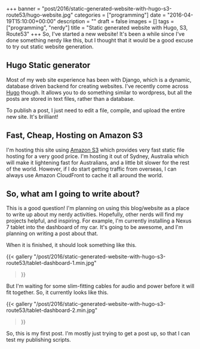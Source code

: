 +++
banner = "post/2016/static-generated-website-with-hugo-s3-route53/hugo-website.jpg"
categories = ["programming"]
date = "2016-04-19T15:10:00+00:00"
description = ""
draft = false
images = []
tags = ["programming", "nerdy"]
title = "Static generated website with Hugo, S3, Route53"
+++
So, I've started a new website!  It's been a while since I've done something nerdy like this, but I thought that it
would be a good excuse to try out static website generation.

## Hugo Static generator

Most of my web site experience has been with Django, which is a dynamic, database driven backend for creating websites.
I've recently come across [Hugo](http://gohugo.io/) though.  It allows you to do something similar to wordpress, but all
the posts are stored in text files, rather than a database.

To publish a post, I just need to edit a file, compile, and upload the entire new site.  It's brilliant!

## Fast, Cheap, Hosting on Amazon S3

I'm hosting this site using [Amazon S3](https://aws.amazon.com/s3/) which provides very fast static file hosting for
a very good price.  I'm hosting it out of Sydney, Australia which will make it lightening fast for Australians, and a
little bit slower for the rest of the world.  However, if I do start getting traffic from overseas, I can always use
Amazon CloudFront to cache it all around the world.

## So, what am I going to write about?

This is a good question!  I'm planning on using this blog/website as a place to write up about my nerdy activities.
Hopefully, other nerds will find my projects helpful, and inspiring.  For example, I'm currently installing a Nexus 7
tablet into the dashboard of my car.  It's going to be awesome, and I'm planning on writing a post about that.

When it is finished, it should look something like this.

{{< gallery
    "/post/2016/static-generated-website-with-hugo-s3-route53/tablet-dashboard-1.min.jpg"
>}}

But I'm waiting for some slim-fitting cables for audio and power before it will fit together.  So, it currently looks
like this.

{{< gallery
    "/post/2016/static-generated-website-with-hugo-s3-route53/tablet-dashboard-2.min.jpg"
>}}

So, this is my first post.  I'm mostly just trying to get a post up, so that I can test my publishing scripts.
